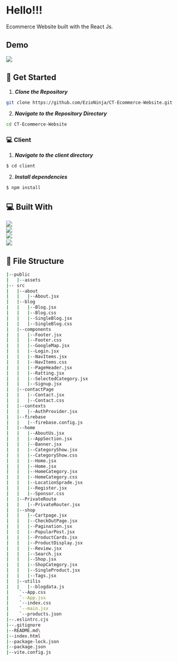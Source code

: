 # Hello!!!

Ecommerce Website built with the React Js.

## Demo

<a href="https://ecomease.netlify.app/">
    <img src="https://img.shields.io/badge/Netlify-00C7B7?style=for-the-badge&logo=netlify&logoColor=white" />
  </a>

## 🏁 Get Started

1. **_Clone the Repository_**

```sh
git clone https://github.com/EzioNinja/CT-Ecommerce-Website.git
```
2. **_Navigate to the Repository  Directory_**

```sh
cd CT-Ecommerce-Website
```

### 💻 Client

1. **_Navigate to the client directory_**

```sh
$ cd client
```

2. **_Install dependencies_**

```sh
$ npm install
```

## 💻 Built With
<a href="">
    <img src="https://img.shields.io/badge/React-20232A?style=for-the-badge&logo=react&logoColor=61DAFB" />
  </a>
  <br/>
  <a href="">
      <img src="https://img.shields.io/badge/Bootstrap-563D7C?style=for-the-badge&logo=bootstrap&logoColor=white" />
  </a>
  <br/>
  <a href="">
      <img src="https://img.shields.io/badge/Swiper-6332F6.svg?style=for-the-badge&logo=Swiper&logoColor=white" />
    <a/>
  <br/>
  <a href="">
  <img src="https://img.shields.io/badge/firebase-ffca28?style=for-the-badge&logo=firebase&logoColor=black" />
  <a/>

## 📂 File Structure

```sh
|--public
|   |--assets
|-- src
|   |--about
|   |   |--About.jsx
|   |--blog
|   |   |--Blog.jsx
|   |   |--Blog.css
|   |   |--SingleBlog.jsx
|   |   |--SingleBlog.css
|   |--components
|   |   |--Footer.jsx
|   |   |--Footer.css
|   |   |--GoogleMap.jsx
|   |   |--Login.jsx
|   |   |--NavItems.jsx
|   |   |--NavItems.css
|   |   |--PageHeader.jsx
|   |   |--Ratting.jsx
|   |   |--SelectedCategory.jsx
|   |   |--Signup.jsx
|   |--contactPage
|   |   |--Contact.jsx
|   |   |--Contact.css
|   |--contexts
|   |   |--AuthProvider.jsx
|   |--firebase
|   |   |--firebase.config.js
|   |--home
|   |   |--AboutUs.jsx
|   |   |--AppSection.jsx
|   |   |--Banner.jsx
|   |   |--CategoryShow.jsx
|   |   |--CategoryShow.css
|   |   |--Home.jsx
|   |   |--Home.jsx
|   |   |--HomeCategory.jsx
|   |   |--HomeCategory.css
|   |   |--LocationSprade.jsx
|   |   |--Register.jsx
|   |   |--Sponsor.css
|   |--PrivateRoute
|   |   |--PrivateRouter.jsx
|   |--shop
|   |   |--Cartpage.jsx
|   |   |--CheckOutPage.jsx
|   |   |--Pagination.jsx
|   |   |--PopularPost.jsx
|   |   |--ProductCards.jsx
|   |   |--ProductDisplay.jsx
|   |   |--Review.jsx
|   |   |--Search.jsx
|   |   |--Shop.jsx
|   |   |--ShopCategory.jsx
|   |   |--SingleProduct.jsx
|   |   |--Tags.jsx
|   |--utilis
|   |   |--blogdata.js
|    `--App.css
|    `--App.jsx
|    `--index.css
|    `--main.jsx
|    `--products.json
|--.eslintrc.cjs
|--.gitignore
|--README.md\
|--index.html
|--package-lock.json
|--package.json
|--vite.config.js
